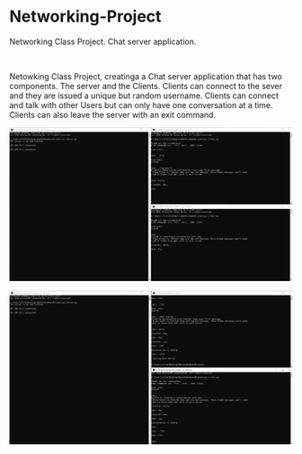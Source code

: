 # Networking-Project
Networking Class Project. Chat server application.

<br>

Netowking Class Project, creatinga a Chat server application that has two components. The server and the Clients. Clients can connect to the sever and they are issued a unique but random username. Clients can connect and talk with other Users but can only have one conversation at a time. Clients can also leave the server with an exit command.

![Example Image](/Images/Networking%20IMG.png)

![Example Image 2](/Images/Networking%20IMG%201%20.png)
